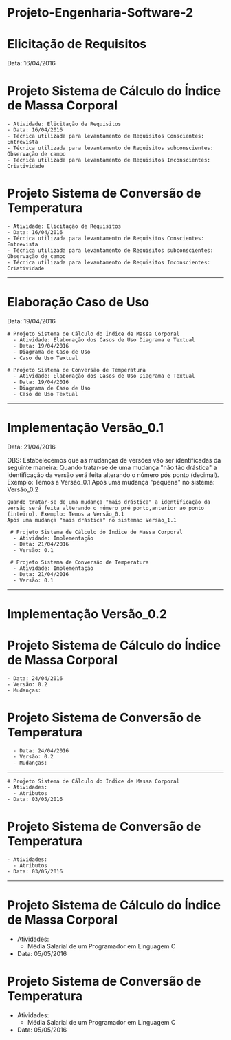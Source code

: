 # Projeto-Engenharia-Software-2

# Elicitação de Requisitos
  Data: 16/04/2016

  # Projeto Sistema de Cálculo do Índice de Massa Corporal 
    - Atividade: Elicitação de Requisitos 
    - Data: 16/04/2016 
    - Técnica utilizada para levantamento de Requisitos Conscientes: Entrevista 
    - Técnica utilizada para levantamento de Requisitos subconscientes: Observação de campo
    - Técnica utilizada para levantamento de Requisitos Inconscientes: Criatividade

  # Projeto Sistema de Conversão de Temperatura
    - Atividade: Elicitação de Requisitos 
    - Data: 16/04/2016 
    - Técnica utilizada para levantamento de Requisitos Conscientes: Entrevista 
    - Técnica utilizada para levantamento de Requisitos subconscientes: Observação de campo
    - Técnica utilizada para levantamento de Requisitos Inconscientes: Criatividade
  
----------------------------------------------------------------------------------------------------------

# Elaboração Caso de Uso
  Data: 19/04/2016
  
    # Projeto Sistema de Cálculo do Índice de Massa Corporal 
      - Atividade: Elaboração dos Casos de Uso Diagrama e Textual
      - Data: 19/04/2016 
      - Diagrama de Caso de Uso
      - Caso de Uso Textual 

    # Projeto Sistema de Conversão de Temperatura
      - Atividade: Elaboração dos Casos de Uso Diagrama e Textual
      - Data: 19/04/2016
      - Diagrama de Caso de Uso
      - Caso de Uso Textual 

----------------------------------------------------------------------------------------------------------

# Implementação Versão_0.1
  Data: 21/04/2016
  
  OBS: Estabelecemos que as mudanças de versões vão ser identificadas da seguinte maneira:
    Quando tratar-se de uma mudança "não tão drástica" a identificação da versão será feita alterando o número pós ponto (decimal). Exemplo: Temos a Versão_0.1 
    Após uma mudança "pequena" no sistema: Versão_0.2
    
    Quando tratar-se de uma mudança "mais drástica" a identificação da versão será feita alterando o número pré ponto,anterior ao ponto (inteiro). Exemplo: Temos a Versão_0.1 
    Após uma mudança "mais drástica" no sistema: Versão_1.1
    
     # Projeto Sistema de Cálculo do Índice de Massa Corporal 
      - Atividade: Implementação 
      - Data: 21/04/2016 
      - Versão: 0.1
      
     # Projeto Sistema de Conversão de Temperatura
      - Atividade: Implementação 
      - Data: 21/04/2016 
      - Versão: 0.1  

----------------------------------------------------------------------------------------------------------

# Implementação Versão_0.2
  # Projeto Sistema de Cálculo do Índice de Massa Corporal
    - Data: 24/04/2016
    - Versão: 0.2 
    - Mudanças: 
  
  # Projeto Sistema de Conversão de Temperatura
      - Data: 24/04/2016
      - Versão: 0.2 
      - Mudanças: 

----------------------------------------------------------------------------------------------------------
    # Projeto Sistema de Cálculo do Índice de Massa Corporal
    - Atividades: 
      - Atributos
    - Data: 03/05/2016
    
  # Projeto Sistema de Conversão de Temperatura
    - Atividades:
      - Atributos 
    - Data: 03/05/2016
  
----------------------------------------------------------------------------------------------------------
# Projeto Sistema de Cálculo do Índice de Massa Corporal
  - Atividades:
    - Média Salarial de um Programador em Linguagem C
  - Data: 05/05/2016

# Projeto Sistema de Conversão de Temperatura
  - Atividades:
    - Média Salarial de um Programador em Linguagem C
  - Data: 05/05/2016
  
